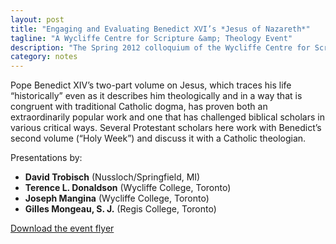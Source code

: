 ```yaml
---
layout: post
title: "Engaging and Evaluating Benedict XVI’s *Jesus of Nazareth*"
tagline: "A Wycliffe Centre for Scripture &amp; Theology Event"
description: "The Spring 2012 colloquium of the Wycliffe Centre for Scripture &amp; Theology."
category: notes
---
```


Pope Benedict XIV’s two-part volume on Jesus, which traces his life “historically” even as it describes him theologically and in a way that is congruent with traditional Catholic dogma, has proven both an extraordinarily popular work and one that has challenged biblical scholars in various critical ways. Several Protestant scholars here work with Benedict’s second volume (“Holy Week”) and discuss it with a Catholic theologian.

Presentations by:

* **David Trobisch** (Nussloch/Springfield, MI)
* **Terence L. Donaldson** (Wycliffe College, Toronto)
* **Joseph Mangina** (Wycliffe College, Toronto)
* **Gilles Mongeau, S. J.** (Regis College, Toronto)

<div markdown="0"><a href="/images/pdf/WCST-2012-Spring.pdf" class="btn">Download the event flyer</a></div>